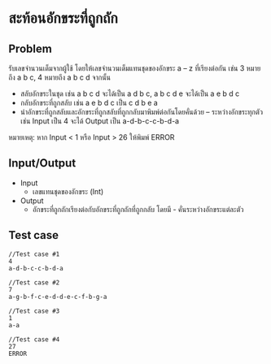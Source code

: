 # สะท้อนอักขระที่ถูกถัก
## Problem
รับเลขจำนวนเต็มจากผู้ใช้ โดยให้เลขจำนวนเต็มแทนชุดของอักขระ a – z ที่เรียงต่อกัน เช่น 3 หมายถึง a b c, 4 หมายถึง a b c d จากนั้น
- สลับอักขระในชุด เช่น a b c d จะได้เป็น a d b c, a b c d e จะได้เป็น a e b d c
- กลับอักขระที่ถูกสลับ เช่น a e b d c เป็น c d b e a
- นำอักขระที่ถูกสลับและอักขระที่ถูกสลับที่ถูกกลับมาพิมพ์ต่อกันโดยคั่นด้วย – ระหว่างอักขระทุกตัว
เช่น Input เป็น 4 จะได้ Output เป็น a-d-b-c-c-b-d-a

หมายเหตุ: หาก Input < 1 หรือ Input > 26 ให้พิมพ์ ERROR

## Input/Output
- Input
    - เลขแทนชุดของอักขระ (Int)
- Output
    - อักขระที่ถูกถักเรียงต่อกับอักขระที่ถูกถักที่ถูกกลับ โดยมี - คั่นระหว่างอักขระแต่ละตัว

## Test case
```
//Test case #1
4
a-d-b-c-c-b-d-a

//Test case #2
7
a-g-b-f-c-e-d-d-e-c-f-b-g-a

//Test case #3
1
a-a

//Test case #4
27
ERROR
```